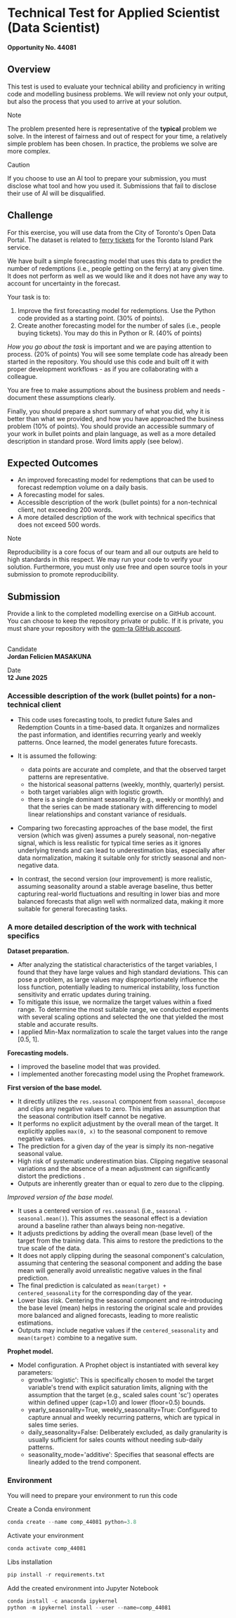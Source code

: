 # Technical Test for Applied Scientist (Data Scientist)

__Opportunity No. 44081__

## Overview

This test is used to evaluate your technical ability and proficiency in writing code and modelling business problems. We will review not only your output, but also the process that you used to arrive at your solution. 

> [!NOTE]
> The problem presented here is representative of the __typical__ problem we solve. In the interest of fairness and out of respect for your time, a relatively simple problem has been chosen. In practice, the problems we solve are more complex.


> [!CAUTION]
> If you choose to use an AI tool to prepare your submission, you must disclose what tool and how you used it. Submissions that fail to disclose their use of AI will be disqualified. 


## Challenge

For this exercise, you will use data from the City of Toronto's Open Data Portal. The dataset is related to [ferry tickets](https://open.toronto.ca/dataset/toronto-island-ferry-ticket-counts/) for the Toronto Island Park service.

We have built a simple forecasting model that uses this data to predict the number of redemptions (i.e., people getting on the ferry) at any given time. It does not perform as well as we would like and it does not have any way to account for uncertainty in the forecast.

Your task is to:

1. Improve the first forecasting model for redemptions. Use the Python code provided as a starting point.  (30% of points).
2. Create another forecasting model for the number of sales (i.e., people buying tickets). You may do this in Python or R. (40% of points)

*How you go about the task* is important and we are paying attention to process. (20% of points) You will see some template code has already been started in the repository. You should use this code and built off it with proper development workflows - as if you are collaborating with a colleague.

You are free to make assumptions about the business problem and needs - document these assumptions clearly. 

Finally, you should prepare a short summary of what you did, why it is better than what we provided, and how you have approached the business problem (10% of points). You should provide an accessible summary of your work in bullet points and plain language, as well as a more detailed description in standard prose. Word limits apply (see below).

## Expected Outcomes

- An improved forecasting model for redemptions that can be used to forecast redemption volume on a daily basis.
- A forecasting model for sales.
- Accessible description of the work (bullet points) for a non-technical client,  not exceeding 200 words.
- A more detailed description of the work with technical specifics that does not exceed 500 words.

> [!NOTE]
> Reproducibility is a core focus of our team and all our outputs are held to high standards in this respect. We may run your code to verify your solution. Furthermore, you must only use free and open source tools in your submission to promote reproducibility.  


## Submission

Provide a link to the completed modelling exercise on a GitHub account. You can choose to keep the repository private or public. If it is private, you must share your repository with the [gom-ta GitHub account](https://github.com/gom-ta).

##

Candidate<br>
**Jordan Felicien MASAKUNA**

Date<br>
**12 June 2025**

### Accessible description of the work (bullet points) for a non-technical client

- This code uses forecasting tools, to predict future Sales and Redemption Counts in a time-based data. It organizes and normalizes the past information, and identifies recurring yearly and weekly patterns. Once learned, the model generates future forecasts.
- It is assumed the following:
  - data points are accurate and complete, and that the observed target patterns are representative. 
  - the historical seasonal patterns (weekly, monthly, quarterly) persist. 
  - both target variables align with logistic growth. 
  - there is a single dominant seasonality (e.g., weekly or monthly) and that the series can be made stationary with differencing to model linear relationships and constant variance of residuals.

- Comparing two forecasting approaches of the base model, the first version (which was given) assumes a purely seasonal, non-negative signal, which is less realistic for typical time series as it ignores underlying trends and can lead to underestimation bias, especially after data normalization, making it suitable only for strictly seasonal and non-negative data. 
- In contrast, the second version (our improvement) is more realistic, assuming seasonality around a stable average baseline, thus better capturing real-world fluctuations and resulting in lower bias and more balanced forecasts that align well with normalized data, making it more suitable for general forecasting tasks.

### A more detailed description of the work with technical specifics

**Dataset preparation.**
- After analyzing the statistical characteristics of the target variables, I found that they have large values and high standard deviations. This can pose a problem, as large values may disproportionately influence the loss function, potentially leading to numerical instability, loss function sensitivity and erratic updates during training.
- To mitigate this issue, we normalize the target values within a fixed range. To determine the most suitable range, we conducted experiments with several scaling options and selected the one that yielded the most stable and accurate results. 
- I applied Min-Max normalization to scale the target values into the range [0.5, 1].

**Forecasting models.**
- I improved the baseline model that was provided.
- I implemented another forecasting model using the Prophet framework.

**First version of  the base model.** 
- It directly utilizes the ```res.seasonal``` component from ```seasonal_decompose``` and clips any negative values to zero. This implies an assumption that the seasonal contribution itself cannot be negative. 
- It performs no explicit adjustment by the overall mean of the target. It explicitly applies ```max(0, x)``` to the seasonal component to remove negative values. 
- The prediction for a given day of the year is simply its non-negative seasonal value. 
- High risk of systematic underestimation bias. Clipping negative seasonal variations and the absence of a mean adjustment can significantly distort the predictions .
- Outputs are inherently greater than or equal to zero due to the clipping.

*Improved version of  the base model.* 
- It uses a centered version of ```res.seasonal``` (i.e., ```seasonal - seasonal.mean()```). This assumes the seasonal effect is a deviation around a baseline rather than always being non-negative.
- It adjusts predictions by adding the overall mean (base level) of the target from the training data. This aims to restore the predictions to the true scale of the data.
- It does not apply clipping during the seasonal component's calculation, assuming that centering the seasonal component and adding the base mean will generally avoid unrealistic negative values in the final prediction.
- The final prediction is calculated as ```mean(target) + centered_seasonality``` for the corresponding day of the year.
- Lower bias risk. Centering the seasonal component and re-introducing the base level (mean) helps in restoring the original scale and provides more balanced and aligned forecasts, leading to more realistic estimations.
- Outputs may include negative values if the ```centered_seasonality``` and ```mean(target)``` combine to a negative sum. 

**Prophet model.**
- Model configuration. A Prophet object is instantiated with several key parameters:
   - growth='logistic': This is specifically chosen to model the target variable's trend with explicit saturation limits, aligning with the assumption that the target (e.g., scaled sales count 'sc') operates within defined upper (cap=1.0) and lower (floor=0.5) bounds.
   - yearly_seasonality=True, weekly_seasonality=True: Configured to capture annual and weekly recurring patterns, which are typical in sales time series.
   - daily_seasonality=False: Deliberately excluded, as daily granularity is usually sufficient for sales counts without needing sub-daily patterns.
   - seasonality_mode='additive': Specifies that seasonal effects are linearly added to the trend component.


### Environment

You will need to prepare your environment to run this code

Create a Conda environment

```python
conda create --name comp_44081 python=3.8
```

Activate your environment

```python
conda activate comp_44081
```

Libs installation

```python
pip install -r requirements.txt
```

Add the created environment into Jupyter Notebook

```python
conda install -c anaconda ipykernel
python -m ipykernel install --user --name=comp_44081
```
